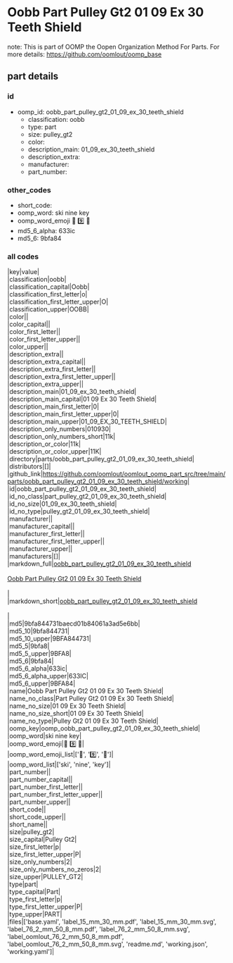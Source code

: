 # Oobb Part Pulley Gt2 01 09 Ex 30 Teeth Shield  

note: This is part of OOMP the Oopen Organization Method For Parts. For more details: https://github.com/oomlout/oomp_base

##  part details





### id
* oomp_id: oobb_part_pulley_gt2_01_09_ex_30_teeth_shield
  * classification: oobb
  * type: part
  * size: pulley_gt2
  * color: 
  * description_main: 01_09_ex_30_teeth_shield
  * description_extra: 
  * manufacturer: 
  * part_number: 

### other_codes
* short_code: 
* oomp_word: ski nine key
* oomp_word_emoji :ski: :nine: :key:
* md5_6_alpha: 633ic
* md5_6: 9bfa84

### all codes 
|key|value|  
|classification|oobb|  
|classification_capital|Oobb|  
|classification_first_letter|o|  
|classification_first_letter_upper|O|  
|classification_upper|OOBB|  
|color||  
|color_capital||  
|color_first_letter||  
|color_first_letter_upper||  
|color_upper||  
|description_extra||  
|description_extra_capital||  
|description_extra_first_letter||  
|description_extra_first_letter_upper||  
|description_extra_upper||  
|description_main|01_09_ex_30_teeth_shield|  
|description_main_capital|01 09 Ex 30 Teeth Shield|  
|description_main_first_letter|0|  
|description_main_first_letter_upper|0|  
|description_main_upper|01_09_EX_30_TEETH_SHIELD|  
|description_only_numbers|010930|  
|description_only_numbers_short|11k|  
|description_or_color|11k|  
|description_or_color_upper|11K|  
|directory|parts/oobb_part_pulley_gt2_01_09_ex_30_teeth_shield|  
|distributors|[]|  
|github_link|https://github.com/oomlout/oomlout_oomp_part_src/tree/main/parts/oobb_part_pulley_gt2_01_09_ex_30_teeth_shield/working|  
|id|oobb_part_pulley_gt2_01_09_ex_30_teeth_shield|  
|id_no_class|part_pulley_gt2_01_09_ex_30_teeth_shield|  
|id_no_size|01_09_ex_30_teeth_shield|  
|id_no_type|pulley_gt2_01_09_ex_30_teeth_shield|  
|manufacturer||  
|manufacturer_capital||  
|manufacturer_first_letter||  
|manufacturer_first_letter_upper||  
|manufacturer_upper||  
|manufacturers|[]|  
|markdown_full|[oobb_part_pulley_gt2_01_09_ex_30_teeth_shield](https://github.com/oomlout/oomlout_oomp_part_src/tree/main/parts/oobb_part_pulley_gt2_01_09_ex_30_teeth_shield/working)<br>[](https://github.com/oomlout/oomlout_oomp_part_src/tree/main/parts/oobb_part_pulley_gt2_01_09_ex_30_teeth_shield/working)<br>[Oobb Part Pulley Gt2 01 09 Ex 30 Teeth Shield](https://github.com/oomlout/oomlout_oomp_part_src/tree/main/parts/oobb_part_pulley_gt2_01_09_ex_30_teeth_shield/working)<br><br>|  
|markdown_short|[oobb_part_pulley_gt2_01_09_ex_30_teeth_shield](https://github.com/oomlout/oomlout_oomp_part_src/tree/main/parts/oobb_part_pulley_gt2_01_09_ex_30_teeth_shield/working)<br><br>|  
|md5|9bfa844731baecd01b84061a3ad5e6bb|  
|md5_10|9bfa844731|  
|md5_10_upper|9BFA844731|  
|md5_5|9bfa8|  
|md5_5_upper|9BFA8|  
|md5_6|9bfa84|  
|md5_6_alpha|633ic|  
|md5_6_alpha_upper|633IC|  
|md5_6_upper|9BFA84|  
|name|Oobb Part Pulley Gt2 01 09 Ex 30 Teeth Shield|  
|name_no_class|Part Pulley Gt2 01 09 Ex 30 Teeth Shield|  
|name_no_size|01 09 Ex 30 Teeth Shield|  
|name_no_size_short|01 09 Ex 30 Teeth Shield|  
|name_no_type|Pulley Gt2 01 09 Ex 30 Teeth Shield|  
|oomp_key|oomp_oobb_part_pulley_gt2_01_09_ex_30_teeth_shield|  
|oomp_word|ski nine key|  
|oomp_word_emoji|:ski: :nine: :key:|  
|oomp_word_emoji_list|[':ski:', ':nine:', ':key:']|  
|oomp_word_list|['ski', 'nine', 'key']|  
|part_number||  
|part_number_capital||  
|part_number_first_letter||  
|part_number_first_letter_upper||  
|part_number_upper||  
|short_code||  
|short_code_upper||  
|short_name||  
|size|pulley_gt2|  
|size_capital|Pulley Gt2|  
|size_first_letter|p|  
|size_first_letter_upper|P|  
|size_only_numbers|2|  
|size_only_numbers_no_zeros|2|  
|size_upper|PULLEY_GT2|  
|type|part|  
|type_capital|Part|  
|type_first_letter|p|  
|type_first_letter_upper|P|  
|type_upper|PART|  
|files|['base.yaml', 'label_15_mm_30_mm.pdf', 'label_15_mm_30_mm.svg', 'label_76_2_mm_50_8_mm.pdf', 'label_76_2_mm_50_8_mm.svg', 'label_oomlout_76_2_mm_50_8_mm.pdf', 'label_oomlout_76_2_mm_50_8_mm.svg', 'readme.md', 'working.json', 'working.yaml']|  
